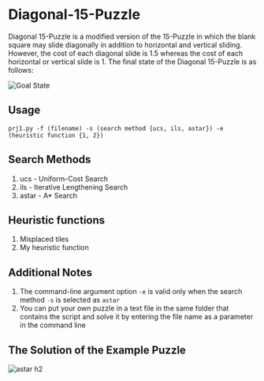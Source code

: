 ﻿# Diagonal-15-Puzzle
Diagonal 15-Puzzle is a modified version of the 15-Puzzle in which the blank square may slide diagonally in addition to horizontal and vertical sliding. However, the cost of each diagonal slide is 1.5 whereas the cost of each horizontal or vertical slide is 1. The final state of the Diagonal 15-Puzzle is as follows:

![Goal State](https://cloud.githubusercontent.com/assets/9055746/22848655/a29af8fc-effe-11e6-824e-f19c51cc42de.JPG)

## Usage
`prj1.py -f (filename) -s (search method {ucs, ils, astar}) -e (heuristic function {1, 2})`  

## Search Methods
1. ucs - Uniform-Cost Search
2. ils - Iterative Lengthening Search
3. astar - A* Search

## Heuristic functions
1. Misplaced tiles
2. My heuristic function

## Additional Notes
1. The command-line argument option `-e` is valid only when the search method `-s` is selected as `astar`
2. You can put your own puzzle in a text file in the same folder that contains the script and solve it by entering the file name as a parameter in the command line

## The Solution of the Example Puzzle
![astar h2](https://cloud.githubusercontent.com/assets/9055746/22849025/da1a43ca-f001-11e6-8224-61b8b24f5188.JPG)
